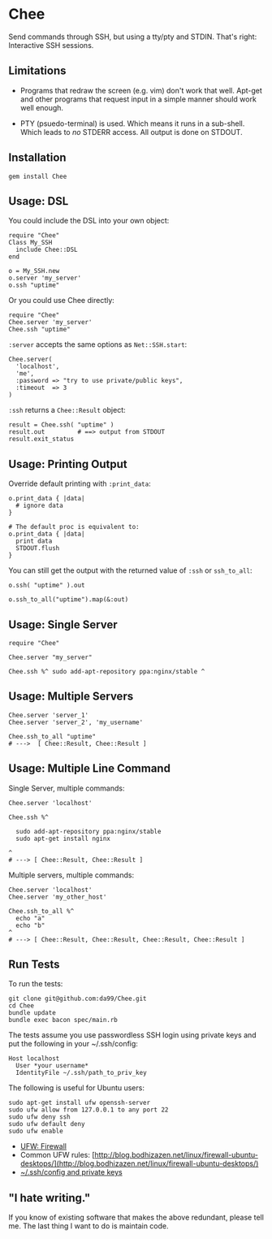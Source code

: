 
Chee
================

Send commands through SSH, but using a tty/pty and STDIN.
That's right: Interactive SSH sessions. 

Limitations
-----------

* Programs that redraw the screen (e.g. vim) don't work that well. 
Apt-get and 
other programs that request input in a simple manner should work well enough.

* PTY (psuedo-terminal) is used. Which means it runs in a sub-shell. 
Which leads to *no* STDERR access. All output is done on STDOUT.

Installation
------------

    gem install Chee

Usage: DSL
------

You could include the DSL into your own object:

    require "Chee"
    Class My_SSH
      include Chee::DSL
    end

    o = My_SSH.new
    o.server 'my_server'
    o.ssh "uptime"

Or you could use Chee directly:

    require "Chee"
    Chee.server 'my_server'
    Chee.ssh "uptime"

`:server` accepts the same options as `Net::SSH.start`:
    
    Chee.server(
      'localhost', 
      'me', 
      :password => "try to use private/public keys", 
      :timeout  => 3  
    )
    
`:ssh` returns a `Chee::Result` object:

    result = Chee.ssh( "uptime" )
    result.out         # ==> output from STDOUT
    result.exit_status 

Usage: Printing Output
-----

Override default printing with `:print_data`:

    o.print_data { |data|
      # ignore data
    }

    # The default proc is equivalent to:
    o.print_data { |data| 
      print data   
      STDOUT.flush
    }

You can still get the output with the returned value of `:ssh` 
or `ssh_to_all`:

    o.ssh( "uptime" ).out

    o.ssh_to_all("uptime").map(&:out)

Usage: Single Server
-----

    require "Chee"
    
    Chee.server "my_server"  
    
    Chee.ssh %^ sudo add-apt-repository ppa:nginx/stable ^


Usage: Multiple Servers
------

    Chee.server 'server_1'
    Chee.server 'server_2', 'my_username'

    Chee.ssh_to_all "uptime"
    # --->  [ Chee::Result, Chee::Result ]

Usage: Multiple Line Command
----

Single Server, multiple commands:

    Chee.server 'localhost'
    
    Chee.ssh %^
    
      sudo add-apt-repository ppa:nginx/stable
      sudo apt-get install nginx
      
    ^
    # ---> [ Chee::Result, Chee::Result ]
    
Multiple servers, multiple commands:

    Chee.server 'localhost'
    Chee.server 'my_other_host'
    
    Chee.ssh_to_all %^
      echo "a"
      echo "b"
    ^
    # ---> [ Chee::Result, Chee::Result, Chee::Result, Chee::Result ]
    
Run Tests
---------

To run the tests:

    git clone git@github.com:da99/Chee.git
    cd Chee
    bundle update
    bundle exec bacon spec/main.rb
    
The tests assume you use passwordless SSH login using
private keys and put the following in your ~/.ssh/config:

    Host localhost
      User *your username*
      IdentityFile ~/.ssh/path_to_priv_key


The following is useful for Ubuntu users:

    sudo apt-get install ufw openssh-server
    sudo ufw allow from 127.0.0.1 to any port 22
    sudo ufw deny ssh
    sudo ufw default deny
    sudo ufw enable

* [UFW: Firewall](https://help.ubuntu.com/community/UFW)
* Common UFW rules: [http://blog.bodhizazen.net/linux/firewall-ubuntu-desktops/](http://blog.bodhizazen.net/linux/firewall-ubuntu-desktops/)
* [~/.ssh/config and private keys](http://www.cyberciti.biz/faq/force-ssh-client-to-use-given-private-key-identity-file/)

"I hate writing."
-----------------------------

If you know of existing software that makes the above redundant,
please tell me. The last thing I want to do is maintain code.

